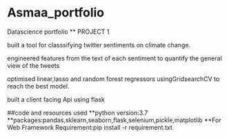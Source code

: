 # Asmaa_portfolio
Datascience portfolio
** PROJECT 1

built a tool for classsifying twitter sentiments on climate change.

engineered features from the text of each sentiment to quantify the general view of the tweets

optimised linear,lasso and random forest regressors usingGridsearchCV to reach the best model.

built a client facing Api using flask

##code and resources used **python version:3.7 **packages:pandas,sklearn,seaborn,flask,selenium,pickle,matplotlib **For Web Framework Requirement:pip install -r requirement.txt
